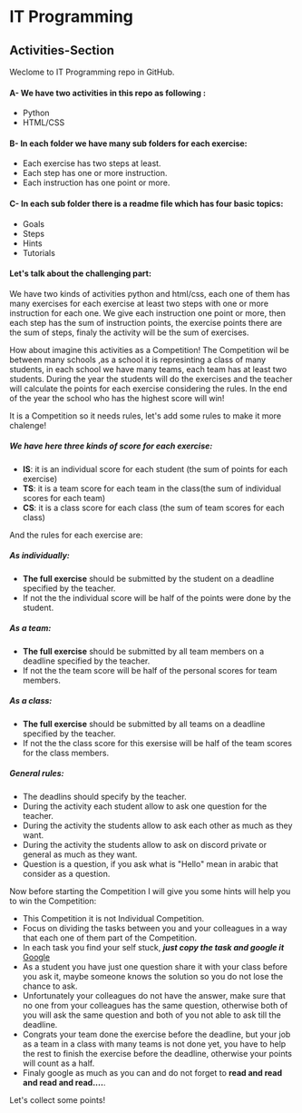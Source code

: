 # IT Programming

## Activities-Section

Weclome to IT Programming repo in GitHub.

#### A- We have two activities in this repo as following :
- Python
- HTML/CSS

#### B- In each folder we have many sub folders for each exercise:
- Each exercise has two steps at least.
- Each step has one or more instruction.
- Each instruction has one point or more.

#### C- In each sub folder there is a readme file which has four basic topics:
- Goals
- Steps
- Hints
- Tutorials

#### Let's talk about the challenging part:

We have two kinds of activities python and html/css, each one of them has many exercises for each exercise at least two steps with one or more instruction for each one.
We give each instruction one point or more, then each step has the sum of instruction points, the exercise points there are the sum of steps, finaly the activity will be the sum of exercises.

How about imagine this activities as a Competition!
The Competition wil be between many schools ,as a school it is represinting a class of many students, in each school we have many teams, each team has at least two students.
During the year the students will do the exercises and the teacher will calculate the points for each exercise considering the rules.
In the end of the year the school who has the highest score will win!

It is a Competition so it needs rules, let's add some rules to make it more chalenge!

##### *We have here three kinds of score for each exercise:*
- **IS**: it is an individual score for each student (the sum of points for each exercise)
- **TS**: it is a team score for each team in the class(the sum of individual scores for each team)
- **CS**: it is a class score for each class (the sum of team scores for each class)

And the rules for each exercise are:
##### As individually:
  - **The full exercise** should be submitted by the student on a deadline specified by the teacher.
  - If not the the individual score will be half of the points were done by the student.
  
##### As a team:
  - **The full exercise** should be submitted by all team members on a deadline specified by the teacher.
  - If not the the team score will be half of the personal scores for team members.
  
##### As a class:
  - **The full exercise** should be submitted by all teams on a deadline specified by the teacher.
  - If not the the class score for this exersise will be half of the team scores for the class members.

##### General rules:
  - The deadlins should specify by the teacher.
  - During the activity each student allow to ask one question for the teacher.
  - During the activity the students allow to ask each other as much as they want.
  - During the activity the students allow to ask on discord private or general as much as they want.
  - Question is a question, if you ask what is "Hello" mean in arabic that consider as a question.
  
Now before starting the Competition I will give you some hints will help you to win the Competition:
  - This Competition it is not Individual Competition.
  - Focus on dividing the tasks between you and your colleagues in a way that each one of them part of the Competition.
  - In each task you find your self stuck, ***just copy the task and google it*** [Google](htts://www.google.com)
  - As a student you have just one question share it with your class before you ask it, maybe someone knows the solution so       you do not lose the chance to ask.
  - Unfortunately your colleagues do not have the answer, make sure that no one from your colleagues has the same question,       otherwise both of you will ask the same question and both of you not able to ask till the deadline. 
  - Congrats your team done the exercise before the deadline, but your job as a team in a class with many teams is not done       yet, you have to help the rest to finish the exercise before the deadline, otherwise your points will count as a half.
  - Finaly google as much as you can and do not forget to **read and read and read and read....**.
  
Let's collect some points!
